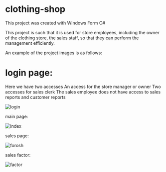 # clothing-shop
This project was created with Windows Form C#

This project is such that it is used for store employees, including the owner of the clothing store, the sales staff, so that they can perform the management efficiently.

An example of the project images is as follows:

<h1> login page:</h1>
Here we have two accesses
An access for the store manager or owner
Two accesses for sales clerk
The sales employee does not have access to sales reports and customer reports

![login](https://user-images.githubusercontent.com/69434150/195123274-5e6c291e-2587-4f79-b3d8-c5fce9003081.jpg)

main page:

![index](https://user-images.githubusercontent.com/69434150/195127514-e489f94f-5cfa-488e-9563-62dd3163987d.jpg)

sales page:

![forosh](https://user-images.githubusercontent.com/69434150/195128146-8c31d538-4f20-4d11-a071-51410ca820ef.jpg)

sales factor: 

![factor](https://user-images.githubusercontent.com/69434150/195126206-3fd720c6-c9f8-4ecc-8aff-7b19670b977f.jpg)
